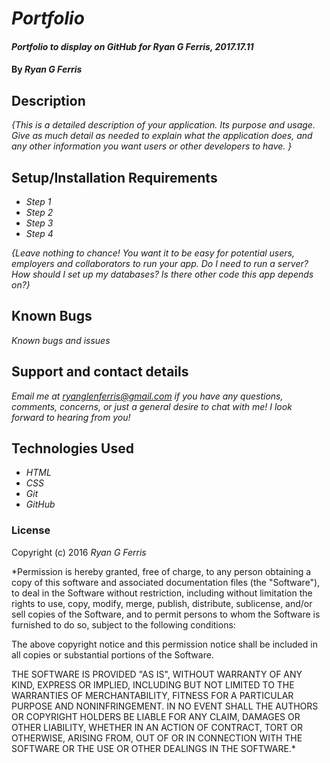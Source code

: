 # _Portfolio_

#### _Portfolio to display on GitHub for Ryan G Ferris, 2017.17.11_

#### By _**Ryan G Ferris**_

## Description

_{This is a detailed description of your application. Its purpose and usage.  Give as much detail as needed to explain what the application does, and any other information you want users or other developers to have. }_

## Setup/Installation Requirements

* _Step 1_
* _Step 2_
* _Step 3_
* _Step 4_

_{Leave nothing to chance! You want it to be easy for potential users, employers and collaborators to run your app. Do I need to run a server? How should I set up my databases? Is there other code this app depends on?}_

## Known Bugs

_Known bugs and issues_

## Support and contact details

_Email me at ryanglenferris@gmail.com if you have any questions, comments, concerns, or just a general desire to chat with me! I look forward to hearing from you!_

## Technologies Used

* _HTML_
* _CSS_
* _Git_
* _GitHub_

### License

Copyright (c) 2016 _Ryan G Ferris_

*Permission is hereby granted, free of charge, to any person obtaining a copy of this software and associated documentation files (the "Software"), to deal in the Software without restriction, including without limitation the rights to use, copy, modify, merge, publish, distribute, sublicense, and/or sell copies of the Software, and to permit persons to whom the Software is furnished to do so, subject to the following conditions:

The above copyright notice and this permission notice shall be included in all copies or substantial portions of the Software.

THE SOFTWARE IS PROVIDED "AS IS", WITHOUT WARRANTY OF ANY KIND, EXPRESS OR IMPLIED, INCLUDING BUT NOT LIMITED TO THE WARRANTIES OF MERCHANTABILITY, FITNESS FOR A PARTICULAR PURPOSE AND NONINFRINGEMENT. IN NO EVENT SHALL THE AUTHORS OR COPYRIGHT HOLDERS BE LIABLE FOR ANY CLAIM, DAMAGES OR OTHER LIABILITY, WHETHER IN AN ACTION OF CONTRACT, TORT OR OTHERWISE, ARISING FROM, OUT OF OR IN CONNECTION WITH THE SOFTWARE OR THE USE OR OTHER DEALINGS IN THE SOFTWARE.*
